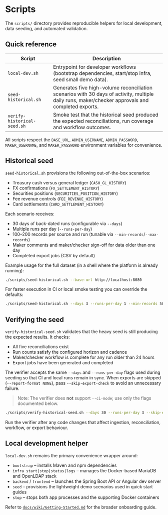 # Scripts

The `scripts/` directory provides reproducible helpers for local development, data seeding, and automated validation.

## Quick reference

| Script | Description |
| --- | --- |
| `local-dev.sh` | Entrypoint for developer workflows (bootstrap dependencies, start/stop infra, seed small demo data). |
| `seed-historical.sh` | Generates five high-volume reconciliation scenarios with 30 days of activity, multiple daily runs, maker/checker approvals and completed exports. |
| `verify-historical-seed.sh` | Smoke test that the historical seed produced the expected reconciliations, run coverage and workflow outcomes. |

All scripts respect the `BASE_URL`, `ADMIN_USERNAME`, `ADMIN_PASSWORD`, `MAKER_USERNAME`, and `MAKER_PASSWORD` environment variables for convenience.

## Historical seed

`seed-historical.sh` provisions the following out-of-the-box scenarios:

- Treasury cash versus general ledger (`CASH_GL_HISTORY`)
- FX confirmations (`FX_SETTLEMENT_HISTORY`)
- Securities positions (`SECURITIES_POSITION_HISTORY`)
- Fee revenue controls (`FEE_REVENUE_HISTORY`)
- Card settlements (`CARD_SETTLEMENT_HISTORY`)

Each scenario receives:

- 30 days of back-dated runs (configurable via `--days`)
- Multiple runs per day (`--runs-per-day`)
- 100–200 records per source and run (tunable via `--min-records`/`--max-records`)
- Maker comments and maker/checker sign-off for data older than one day
- Completed export jobs (CSV by default)

Example usage for the full dataset (in a shell where the platform is already running):

```bash
./scripts/seed-historical.sh --base-url http://localhost:8080
```

For faster execution in CI or local smoke testing you can override the defaults:

```bash
./scripts/seed-historical.sh --days 3 --runs-per-day 1 --min-records 50 --max-records 60 --report-format NONE --ci-mode
```

## Verifying the seed

`verify-historical-seed.sh` validates that the heavy seed is still producing the expected results. It checks:

- All five reconciliations exist
- Run counts satisfy the configured horizon and cadence
- Maker/checker workflow is complete for any run older than 24 hours
- Export jobs have been generated and completed

The verifier accepts the same `--days` and `--runs-per-day` flags used during seeding so that CI and local runs remain in sync. When exports are skipped (`--report-format NONE`), pass `--skip-export-check` to avoid an unnecessary failure.

> Note: The verifier does **not** support `--ci-mode`; use only the flags documented below.

```bash
./scripts/verify-historical-seed.sh --days 30 --runs-per-day 3 --skip-export-check
```

Run the verifier after any code changes that affect ingestion, reconciliation, workflow, or export behaviour.

## Local development helper

`local-dev.sh` remains the primary convenience wrapper around:

- `bootstrap` – installs Maven and npm dependencies
- `infra start|stop|status|logs` – manages the Docker-based MariaDB and OpenLDAP stack
- `backend` / `frontend` – launches the Spring Boot API or Angular dev server
- `seed` – provisions the lightweight demo scenarios used in quick start guides
- `stop` – stops both app processes and the supporting Docker containers

Refer to [`docs/wiki/Getting-Started.md`](../docs/wiki/Getting-Started.md) for the broader onboarding guide.
